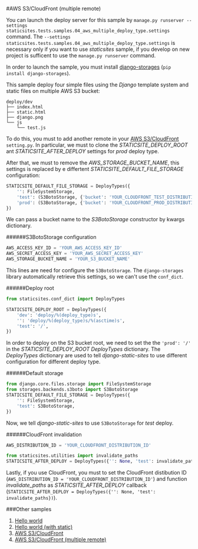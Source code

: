 #AWS S3/CloudFront (multiple remote)

You can launch the deploy server for this sample by `manage.py runserver --settings staticsites.tests.samples.04_aws_multiple_deploy_type.settings` 
command. The `--settings staticsites.tests.samples.04_aws_multiple_deploy_type.settings` is necessary only if you want 
to use *staticsites* sample, if you develop on new project is sufficent to use the `manage.py runserver` command.

In order to launch the sample, you must install [django-storages](https://django-storages.readthedocs.org/) 
(`pip install django-storages`).

This sample deploy four simple files using the *Django* template system and static files on multiple AWS S3 bucket:

```
deploy/dev
├── index.html
├── static.html
├── django.png
└── js
    └── test.js
```

To do this, you must to add another remote in your [AWS S3/CloudFront](https://github.com/ciotto/django-static-sites/tree/master/staticsites/tests/samples/03_aws)
`setting.py`. In particular, we must to clone the *STATICSITE_DEPLOY_ROOT* ant *STATICSITE_AFTER_DEPLOY* settings for
*prod* deploy type. 

After that, we must to remove the *AWS_STORAGE_BUCKET_NAME*, this settings is replaced by e differtent 
*STATICSITE_DEFAULT_FILE_STORAGE* configuration:

```python
STATICSITE_DEFAULT_FILE_STORAGE = DeployTypes({
    '': FileSystemStorage,
    'test': (S3BotoStorage, {'bucket': 'YOUR_CLOUDFRONT_TEST_DISTRIBUTION_ID', 'headers': {'Content-Encoding': 'gzip'}}),
    'prod': (S3BotoStorage, {'bucket': 'YOUR_CLOUDFRONT_PROD_DISTRIBUTION_ID', 'headers': {'Content-Encoding': 'gzip'}}),
})
```

We can pass a bucket name to the *S3BotoStorage* constructor by kwargs dictionary.

######S3BotoStorage configuration
```python
AWS_ACCESS_KEY_ID = 'YOUR_AWS_ACCESS_KEY_ID'
AWS_SECRET_ACCESS_KEY = 'YOUR_AWS_SECRET_ACCESS_KEY'
AWS_STORAGE_BUCKET_NAME = 'YOUR_S3_BUCKET_NAME'
```

This lines are need for configure the `S3BotoStorage`. The `django-storages` library automatically retrieve this 
settings, so we can't use the `conf_dict`.


######Deploy root
```python
from staticsites.conf_dict import DeployTypes

STATICSITE_DEPLOY_ROOT = DeployTypes({
    'dev': 'deploy/%(deploy_type)s',
    '': 'deploy/%(deploy_type)s/%(asctime)s',
    'test': '/',
})
```

In order to deploy on the S3 bucket root, we need to set the the `'prod': '/'` in the *STATICSITE_DEPLOY_ROOT* 
*DeployTypes* dictionary. The *DeployTypes* dictionary are used to tell *django-static-sites* to use different 
configuration for different deploy type.


######Default storage
```python
from django.core.files.storage import FileSystemStorage
from storages.backends.s3boto import S3BotoStorage
STATICSITE_DEFAULT_FILE_STORAGE = DeployTypes({
    '': FileSystemStorage,
    'test': S3BotoStorage,
})
```

Now, we tell *django-static-sites* to use `S3BotoStorage` for *test* deploy.


######CloudFront invalidation
```python
AWS_DISTRIBUTION_ID = 'YOUR_CLOUDFRONT_DISTRIBUTION_ID'

from staticsites.utilities import invalidate_paths
STATICSITE_AFTER_DEPLOY = DeployTypes({'': None, 'test': invalidate_paths})
```

Lastly, if you use CloudFront, you must to set the CloudFront distibution ID 
(`AWS_DISTRIBUTION_ID = 'YOUR_CLOUDFRONT_DISTRIBUTION_ID'`) and function *invalidate_paths* as *STATICSITE_AFTER_DEPLOY* 
callback (`STATICSITE_AFTER_DEPLOY = DeployTypes({'': None, 'test': invalidate_paths})`).


###Other samples

1. [Hello world](https://github.com/ciotto/django-static-sites/tree/master/staticsites/tests/samples/01_hello_world)
2. [Hello world (with static)](https://github.com/ciotto/django-static-sites/tree/master/staticsites/tests/samples/02_hello_world)
3. [AWS S3/CloudFront](https://github.com/ciotto/django-static-sites/tree/master/staticsites/tests/samples/03_aws)
4. [AWS S3/CloudFront (multiple remote)](https://github.com/ciotto/django-static-sites/tree/master/staticsites/tests/samples/04_aws_multiple_deploy_type)
